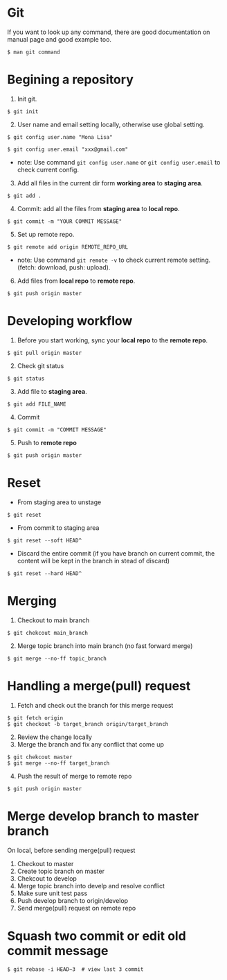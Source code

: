 Git
===

If you want to look up any command, there are good documentation on manual page and good example too.
```
$ man git command
```

# Begining a repository
1. Init git.
```
$ git init
```
2. User name and email setting locally, otherwise use global setting.
```
$ git config user.name "Mona Lisa"
```
```
$ git config user.email "xxx@gmail.com"
```
- note:
Use command `git config user.name` or `git config user.email` to check current config.
3. Add all files in the current dir form **working area** to **staging area**.
```
$ git add .
```
4. Commit: add all the files from **staging area** to **local repo**.
```
$ git commit -m "YOUR COMMIT MESSAGE"
```
5. Set up remote repo.
```
$ git remote add origin REMOTE_REPO_URL
```
- note:
Use command `git remote -v` to check current remote setting. (fetch: download, push: upload).
6. Add files from **local repo** to **remote repo**.
```
$ git push origin master
```

# Developing workflow
1. Before you start working, sync your **local repo** to the **remote repo**.
```
$ git pull origin master
```
2. Check git status
```
$ git status
```
3. Add file to **staging area**.
```
$ git add FILE_NAME
```
4. Commit
```
$ git commit -m "COMMIT MESSAGE"
```
5. Push to **remote repo**
```
$ git push origin master
```

# Reset
- From staging area to unstage
```
$ git reset 
```
- From commit to staging area
```
$ git reset --soft HEAD^
```
- Discard the entire commit (if you have branch on current commit, the content will be kept in the branch in stead of discard)
```
$ git reset --hard HEAD^
```

# Merging
1. Checkout to main branch
```
$ git chekcout main_branch
```
2. Merge topic branch into main branch (no fast forward merge)
```
$ git merge --no-ff topic_branch
```

# Handling a merge(pull) request
1. Fetch and check out the branch for this merge request
```
$ git fetch origin
$ git checkout -b target_branch origin/target_branch
```
2. Review the change locally
3. Merge the branch and fix any conflict that come up
```
$ git chekcout master
$ git merge --no-ff target_branch
```
4. Push the result of merge to remote repo
```
$ git push origin master
```

# Merge develop branch to master branch
On local, before sending merge(pull) request
1. Checkout to master
2. Create topic branch on master
3. Chekcout to develop 
4. Merge topic branch into develp and resolve conflict
5. Make sure unit test pass
6. Push develop branch to origin/develop
7. Send merge(pull) request on remote repo

# Squash two commit or edit old commit message
```
$ git rebase -i HEAD~3  # view last 3 commit
```
